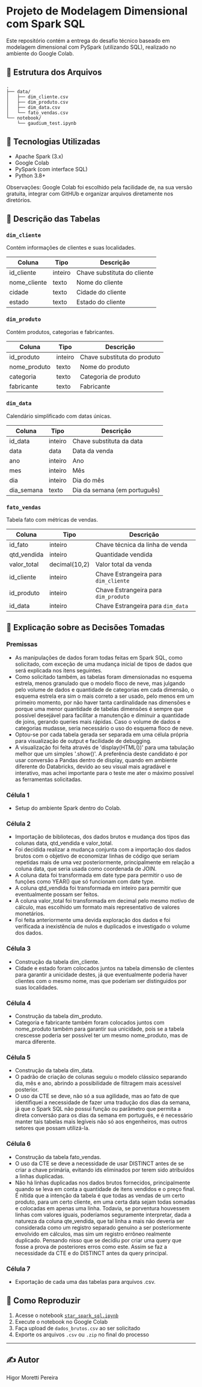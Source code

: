 # Projeto de Modelagem Dimensional com Spark SQL

Este repositório contém a entrega do desafio técnico baseado em modelagem dimensional com PySpark (utilizando SQL), realizado no ambiente do Google Colab.

## 📁 Estrutura dos Arquivos

```
.
├── data/
│   ├── dim_cliente.csv
│   ├── dim_produto.csv
│   ├── dim_data.csv
│   └── fato_vendas.csv
└── notebook/
    └── gaudium_test.ipynb
```

## 🧱 Tecnologias Utilizadas

- Apache Spark (3.x)
- Google Colab
- PySpark (com interface SQL)
- Python 3.8+

Observações: Google Colab foi escolhido pela facilidade de, na sua versão gratuita, integrar com GitHUb e organizar arquivos diretamente nos diretórios.

## 🧠 Descrição das Tabelas

### `dim_cliente`
Contém informações de clientes e suas localidades.

| Coluna         | Tipo    | Descrição                          |
|----------------|---------|------------------------------------|
| id_cliente     | inteiro | Chave substituta do cliente        |
| nome_cliente   | texto   | Nome do cliente                    |
| cidade         | texto   | Cidade do cliente                  |
| estado         | texto   | Estado do cliente                  |

### `dim_produto`
Contém produtos, categorias e fabricantes.

| Coluna         | Tipo    | Descrição                          |
|----------------|---------|------------------------------------|
| id_produto     | inteiro | Chave substituta do produto        |
| nome_produto   | texto   | Nome do produto                    |
| categoria      | texto   | Categoria de produto               |
| fabricante     | texto   | Fabricante                         |

### `dim_data`
Calendário simplificado com datas únicas.

| Coluna         | Tipo    | Descrição                          |
|----------------|---------|------------------------------------|
| id_data        | inteiro | Chave substituta da data           |
| data           | data    | Data da venda                      |
| ano            | inteiro | Ano                                |
| mes            | inteiro | Mês                                |
| dia            | inteiro | Dia do mês                         |
| dia_semana     | texto   | Dia da semana (em português)       |

### `fato_vendas`
Tabela fato com métricas de vendas.

| Coluna         | Tipo          | Descrição                              |
|----------------|---------------|----------------------------------------|
| id_fato        | inteiro       | Chave técnica da linha de venda        |
| qtd_vendida    | inteiro       | Quantidade vendida                     |
| valor_total    | decimal(10,2) | Valor total da venda                   |
| id_cliente     | inteiro       | Chave Estrangeira para `dim_cliente`   |
| id_produto     | inteiro       | Chave Estrangeira para `dim_produto`   |
| id_data        | inteiro       | Chave Estrangeira para `dim_data`      |

## 🧠 Explicação sobre as Decisões Tomadas

### Premissas
- As manipulações de dados foram todas feitas em Spark SQL, como solicitado, com exceção de uma mudança inicial de tipos de dados que será explicada nos itens seguintes.
- Como solicitado também, as tabelas foram dimensionadas no esquema estrela, menos granulado que o modelo floco de neve, mas julgando pelo volume de dados e quantidade de categorias em cada dimensão, o esquema estrela era sim o mais correto a ser usado, pelo menos em um primeiro momento, por não haver tanta cardinalidade nas dimensões e porque uma menor quantidade de tabelas dimensões é sempre que possível desejável para facilitar a manutenção e diminuir a quantidade de joins, gerando queries mais rápidas. Caso o volume de dados e categorias mudasse, seria necessário o uso do esquema floco de neve.
- Optou-se por cada tabela gerada ser separada em uma célula própria para visualização de output e facilidade de debugging.
- A visualização foi feita através de 'display(HTML())' para uma tabulação melhor que um simples '.show()'. A preferência deste candidato é por usar conversão a Pandas dentro de display, quando em ambiente diferente do Databricks, devido ao seu visual mais agradável e interativo, mas achei importante para o teste me ater o máximo possível as ferramentas solicitadas.

### Célula 1
- Setup do ambiente Spark dentro do Colab.

### Célula 2
- Importação de bibliotecas, dos dados brutos e mudança dos tipos das colunas data, qtd_vendida e valor_total.
- Foi decidida realizar a mudança conjunta com a importação dos dados brutos com o objetivo de economizar linhas de código que seriam repetidas mais de uma vez posteriormente, principalmente em relação a coluna data, que seria usada como coordenada de JOIN.
- A coluna data foi transformada em date type para permitir o uso de funções como YEAR() que só funcionam com date type.
- A coluna qtd_vendida foi transformada em inteiro para permitir que eventualmente possam ser feitos.
- A coluna valor_total foi transformada em decimal pelo mesmo motivo de cálculo, mas escolhido um formato mais representativo de valores monetários.
- Foi feita anteriormente uma devida exploração dos dados e foi verificada a inexistência de nulos e duplicados e investigado o volume dos dados.

### Célula 3
- Construção da tabela dim_cliente.
- Cidade e estado foram colocados juntos na tabela dimensão de clientes para garantir a unicidade destes, já que eventualmente poderia haver clientes com o mesmo nome, mas que poderiam ser distinguidos por suas localidades.

### Célula 4
- Construção da tabela dim_produto.
- Categoria e fabricante também foram colocados juntos com nome_produto também para garantir sua unicidade, pois se a tabela crescesse poderia ser possível ter um mesmo nome_produto, mas de marca diferente.

### Célula 5
- Construção da tabela dim_data.
- O padrão de criação de colunas seguiu o modelo clássico separando dia, mês e ano, abrindo a possibilidade de filtragem mais acessível posterior.
- O uso da CTE se deve, não só a sua agilidade, mas ao fato de que identifiquei a necessidade de fazer uma tradução dos dias da semana, já que o Spark SQL não possui função ou parâmetro que permita a direta conversão para os dias da semana em português, e é necessário manter tais tabelas mais legíveis não só aos engenheiros, mas outros setores que possam utilizá-la.

### Célula 6
- Construção da tabela fato_vendas.
- O uso da CTE se deve a necessidade de usar DISTINCT antes de se criar a chave primária, evitando ids eliminados por terem sido atribuídos a linhas duplicadas.
- Não há linhas duplicadas nos dados brutos fornecidos, principalmente quando se leva em conta a quantidade de itens vendidos e o preço final. É nítida que a intenção da tabela é que todas as vendas de um certo produto, para um certo cliente, em uma certa data sejam todas somadas e colocadas em apenas uma linha. Todavia, se porventura houvessem linhas com valores iguais, poderíamos seguramente interpretar, dada a natureza da coluna qte_vendida, que tal linha a mais não deveria ser considerada como um registro separado genuíno a ser posteriormente envolvido em cálculos, mas sim um registro errôneo realmente duplicado. Pensando nisso que se decidiu por criar uma query que fosse a prova de posteriores erros como este. Assim se faz a necessidade da CTE e do DISTINCT antes da query principal.

### Célula 7
- Exportação de cada uma das tabelas para arquivos .csv.

## 🚀 Como Reproduzir

1. Acesse o notebook [`star_spark_sql.ipynb`](notebook/star_spark_sql.ipynb)
2. Execute o notebook no Google Colab
3. Faça upload de `dados_brutos.csv` ao ser solicitado
4. Exporte os arquivos `.csv` ou `.zip` no final do processo

---

## ✍️ Autor

Higor Moretti Pereira
